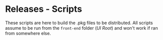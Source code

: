 # Releases - Scripts 

These scripts are here to build the .pkg files to be distributed.
All scripts assume to be run from the `front-end` folder (_UI Root_) and won't work if ran from somewhere else.